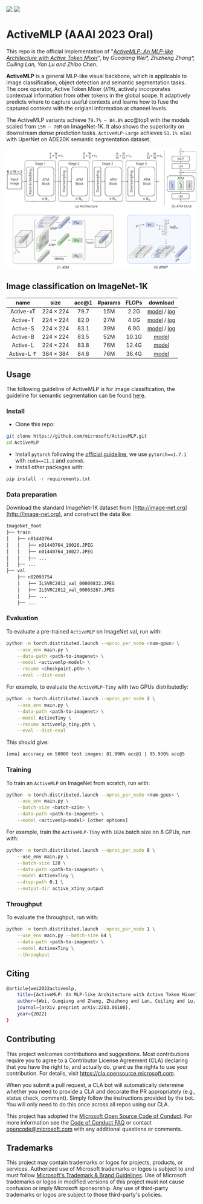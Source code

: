 <a href="https://arxiv.org/abs/2203.06108"><img src="https://img.shields.io/badge/arXiv-2203.06108-b31b1b.svg" height=22.5></a>
<a href="https://arxiv.org/abs/2203.06108"><img src="https://img.shields.io/static/v1?label=AAAI 2023 &message=Oral&color=red" height=22.5></a>  

# ActiveMLP (AAAI 2023 Oral)

This repo is the official implementation of "*[ActiveMLP: An MLP-like Architecture with Active Token Mixer](https://arxiv.org/abs/2203.06108)*", by *Guoqiang Wei\*, Zhizheng Zhang\*, Cuiling Lan, Yan Lu and Zhibo Chen*.

**ActiveMLP** is a general MLP-like visual backbone, which is applicable to image classification, object detection and semantic segmentation tasks. The core operator, Active Token Mixer (`ATM`), actively incorporates contextual information from other tokens in the global scope. It adaptively predicts where to capture useful contexts and learns how to fuse the captured contexts with the origianl information at channel levels. 

The ActiveMLP variants achieve `79.7% ~ 84.8%` acc@top1 with the models scaled from `15M ~ 76M` on ImageNet-1K. It also shows the superiority on downstream dense prediction tasks. `ActiveMLP-Large` achieves `51.1% mIoU` with UperNet on ADE20K semantic segmentation dataset.  


![ActiveMLP](assets/teaser.png)

## Image classification on ImageNet-1K

| name | size |acc@1 | #params | FLOPs | download |
|:---:|:---:|:---:| :---:| :---:|:---:|
| Active-xT | 224 $\times$ 224 | 79.7 | 15M | 2.2G | [model](https://drive.google.com/file/d/1JjWFDJM097a2sX9zw2oOisCT-7T43-DV/view?usp=sharing) / [log](https://drive.google.com/file/d/1Ppe7HlMLruQpsiZ8km4sbimkO9XIpfLV/view?usp=sharing) |
| Active-T | 224 $\times$ 224 | 82.0 | 27M | 4.0G | [model](https://drive.google.com/file/d/1eFv5SsGr6ZpupY0wB-N2mjVhQLSo92o-/view?usp=sharing) / [log](https://drive.google.com/file/d/19IJSP-TWBxvA5UJVcYVhqlYRHkkDTdVJ/view?usp=sharing) |
| Active-S | 224 $\times$ 224 | 83.1 | 39M | 6.9G | [model](https://drive.google.com/file/d/1lEsyiXxOxT6KMrzaSCxR04i6FxLtVVAs/view?usp=sharing) / [log](https://drive.google.com/file/d/1YoaOIjlb0lCRAyrTIpgeB_NWySbkTgpB/view?usp=sharing)  |
| Active-B | 224 $\times$ 224 | 83.5 | 52M | 10.1G | [model](https://drive.google.com/file/d/1cCLS1u4043qKgVIKkGJfLhPz_JzE6FRs/view?usp=sharing) |
| Active-L | 224 $\times$ 224 | 83.8 | 76M | 12.4G | [model](https://drive.google.com/file/d/1aIEnq_5-oS8jiLr2W8ryLabmzHTmR3J0/view?usp=sharing) |
| Active-L $\uparrow$ | 384 $\times$ 384 | 84.8 | 76M | 36.4G | [model](https://drive.google.com/file/d/13nrfXqc49s8kKrEKpNSltEdqMBg3f1rB/view?usp=sharing) |

## Usage

The following guideline of ActiveMLP is for image classification, the guideline for semantic segmentation can be found [here](segmentation/README.md).

### Install

- Clone this repo:
```bash
git clone https://github.com/microsoft/ActiveMLP.git
cd ActiveMLP
```
- Install `pytorch` following the [official guideline](https://pytorch.org/), we use `pytorch==1.7.1` with `cuda==11.1` and `cudnn8`.
- Install other packages with:
```bash
pip install -r requirements.txt
``` 

### Data preparation

Download the standard ImageNet-1K dataset from [http://image-net.org](http://image-net.org), and construct the data like:
```bash
ImageNet_Root
├── train
│   ├── n01440764
│   │   ├── n01440764_10026.JPEG
│   │   ├── n01440764_10027.JPEG
│   │   ├── ...
│   ├── ...
├── val
    ├── n02093754
    │   ├── ILSVRC2012_val_00000832.JPEG
    │   ├── ILSVRC2012_val_00003267.JPEG
    │   ├── ...
    ├── ...
```

### Evaluation

To evaluate a pre-trained `ActiveMLP` on ImageNet val, run with:

```bash
python -m torch.distributed.launch --nproc_per_node <num-gpus> \
    --use_env main.py \
    --data-path <path-to-imagenet> \
    --model <activemlp-model> \
    --resume <checkpoint.pth> \
    --eval --dist-eval 
```

For example, to evaluate the `ActiveMLP-Tiny` with two GPUs distributedly:

```bash
python -m torch.distributed.launch --nproc_per_node 2 \
    --use_env main.py \
    --data-path <path-to-imagenet> \
    --model ActiveTiny \
    --resume activemlp_tiny.pth \
    --eval --dist-eval 
```

This should give:
```bash
[ema] accuracy on 50000 test images: 81.990% acc@1 | 95.930% acc@5
```

### Training

To train an `ActiveMLP` on ImageNet from scratch, run with:
```bash
python -m torch.distributed.launch --nproc_per_node <num-gpus> \
    --use_env main.py \
    --batch-size <batch-szie> \
    --data-path <path-to-imagenet> \
    --model <activemlp-model> [other options]
```
For example, train the `ActiveMLP-Tiny` with `1024` batch size on 8 GPUs, run with:
```bash
python -m torch.distributed.launch --nproc_per_node 8 \ 
    --use_env main.py \
    --batch-size 128 \
    --data-path <path-to-imagenet> \
    --model ActivexTiny \
    --drop-path 0.1 \
    --output-dir active_xtiny_output
```

### Throughput

To evaluate the throughput, run with:
```bash
python -m torch.distributed.launch --nproc_per_node 1 \
    --use_env main.py --batch-size 64 \
    --data-path <path-to-imagenet> \
    --model ActivexTiny \
    --throughput
```

## Citing 

```bash
@article{wei2022activemlp,
    title={ActiveMLP: An MLP-like Architecture with Active Token Mixer},
    author={Wei, Guoqiang and Zhang, Zhizheng and Lan, Cuiling and Lu, Yan and Chen, Zhibo},
    journal={arXiv preprint arXiv:2203.06108},
    year={2022}
}
```

## Contributing

This project welcomes contributions and suggestions.  Most contributions require you to agree to a
Contributor License Agreement (CLA) declaring that you have the right to, and actually do, grant us
the rights to use your contribution. For details, visit https://cla.opensource.microsoft.com.

When you submit a pull request, a CLA bot will automatically determine whether you need to provide
a CLA and decorate the PR appropriately (e.g., status check, comment). Simply follow the instructions
provided by the bot. You will only need to do this once across all repos using our CLA.

This project has adopted the [Microsoft Open Source Code of Conduct](https://opensource.microsoft.com/codeofconduct/).
For more information see the [Code of Conduct FAQ](https://opensource.microsoft.com/codeofconduct/faq/) or
contact [opencode@microsoft.com](mailto:opencode@microsoft.com) with any additional questions or comments.

## Trademarks

This project may contain trademarks or logos for projects, products, or services. Authorized use of Microsoft 
trademarks or logos is subject to and must follow 
[Microsoft's Trademark & Brand Guidelines](https://www.microsoft.com/en-us/legal/intellectualproperty/trademarks/usage/general).
Use of Microsoft trademarks or logos in modified versions of this project must not cause confusion or imply Microsoft sponsorship.
Any use of third-party trademarks or logos are subject to those third-party's policies.
